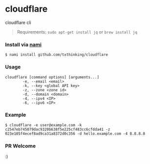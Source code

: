 # cloudflare

cloudflare cli

> Requirements: `sudo apt-get install jq` or `brew install jq`

### Install via [nami](https://github.com/txthinking/nami)

```
$ nami install github.com/txthinking/cloudflare
```

### Usage

```
cloudflare [command options] [arguments...]
        -e, --email <email>
        -k, --key <global API key>
        -z, --zone <zone id>
        -d, --domain <domain>
        -4, --ipv4 <IP>
        -6, --ipv6 <IP>
```

### Example

```
$ cloudflare -e user@example.com -k c2547eb745079dac9320b638f5e225cf483cc6cfdda41 -z 023e105f4ecef8ad9ca31a8372d0c356 -d hello.example.com -4 8.8.8.8
```

### PR Welcome

:)
